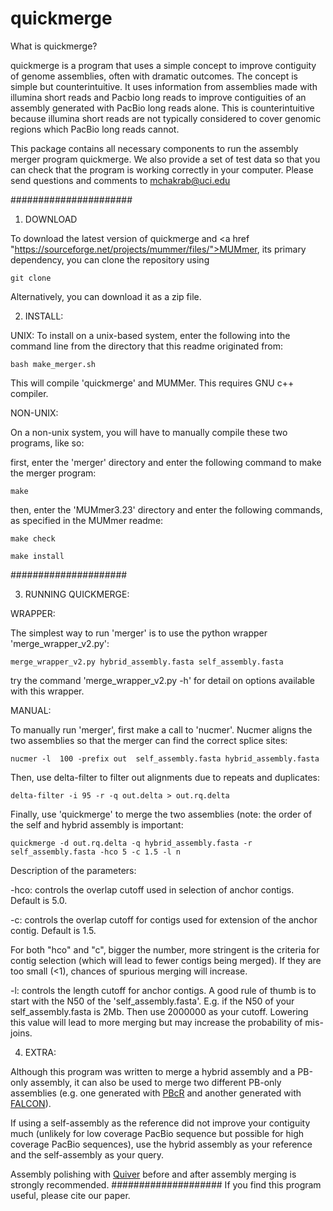 # quickmerge
What is quickmerge?

quickmerge is a program that uses a simple concept to improve contiguity of genome assemblies, often with dramatic outcomes. The concept is simple but counterintuitive. It uses information from assemblies made with illumina short reads and Pacbio long reads to improve contiguities of an assembly generated with PacBio long reads alone. This is counterintuitive because illumina short reads are not typically considered to cover genomic regions which PacBio long reads cannot.    

This package contains all necessary components to run the assembly merger program quickmerge. We also provide a set of test data so that you can check that the program is working correctly in your computer. Please send questions and comments to mchakrab@uci.edu

######################
1. DOWNLOAD

To download the latest version of quickmerge and <a href "https://sourceforge.net/projects/mummer/files/">MUMmer</a>, its primary dependency, you can clone the repository using 

	git clone

Alternatively, you can download it as a zip file.

2. INSTALL:

UNIX:
To install on a unix-based system, enter the following into the command line from the directory that this readme originated from:

	bash make_merger.sh

This will compile 'quickmerge' and MUMMer. This requires GNU c++ compiler.

NON-UNIX:

On a non-unix system, you will have to manually compile these two programs, like so:

first, enter the 'merger' directory and enter the following command to make the merger program:

	make

then, enter the 'MUMmer3.23' directory and enter the following commands, as specified in the MUMmer readme:

	make check

	make install

#####################

3. RUNNING QUICKMERGE:

WRAPPER:

The simplest way to run 'merger' is to use the python wrapper 'merge_wrapper_v2.py':

	merge_wrapper_v2.py hybrid_assembly.fasta self_assembly.fasta

try the command 'merge_wrapper_v2.py -h' for detail on options available with this wrapper.

MANUAL:

To manually run 'merger', first make a call to 'nucmer'.  Nucmer aligns the two assemblies so that the merger can find the correct splice sites:

	nucmer -l  100 -prefix out  self_assembly.fasta hybrid_assembly.fasta

Then, use delta-filter to filter out alignments due to repeats and duplicates:

	delta-filter -i 95 -r -q out.delta > out.rq.delta

Finally, use 'quickmerge' to merge the two assemblies (note: the order of the self and hybrid assembly is important:

	quickmerge -d out.rq.delta -q hybrid_assembly.fasta -r self_assembly.fasta -hco 5 -c 1.5 -l n

Description of the parameters:

-hco: controls the overlap cutoff used in selection of anchor contigs. Default is 5.0. 

-c: controls the overlap cutoff for contigs used for extension of the anchor contig. Default is 1.5.

For both "hco" and "c", bigger the number, more stringent is the criteria for contig selection (which will lead to fewer contigs being merged). If they are too small (<1), chances of spurious merging will increase.

-l: controls the length cutoff for anchor contigs. A good rule of thumb is to start with the N50 of the 'self_assembly.fasta'. E.g. if the N50 of your self_assembly.fasta is 2Mb. Then use 2000000 as your cutoff. Lowering this value will lead to more merging but may increase the probability of mis-joins. 

4. EXTRA:

Although this program was written to merge a hybrid assembly and a PB-only assembly, it can also be used to merge two different PB-only assemblies (e.g. one generated with <a href="https://sourceforge.net/projects/wgs-assembler/files/wgs-assembler/">PBcR</a> and another generated with <a href="https://github.com/PacificBiosciences/FALCON-integrate">FALCON</a>).

If using a self-assembly as the reference did not improve your contiguity much (unlikely for low coverage PacBio sequence but possible for high coverage PacBio sequences), use the hybrid assembly as your reference and the self-assembly as your query.

Assembly polishing with <a href="https://github.com/PacificBiosciences/GenomicConsensus">Quiver</a> before and after assembly merging is strongly recommended.
####################
If you find this program useful, please cite our paper.

